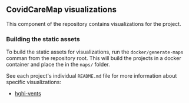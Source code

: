 ## CovidCareMap visualizations

This component of the repository contains visualizations for the project.

### Building the static assets

To build the static assets for visualizations, run the `docker/generate-maps` comman
from the repository root. This will build the projects in a docker container and
place the in the `maps/` folder.

See each project's individual `README.md` file for more information about specific visualizations:

- [hghi-vents](hghi-vents)
